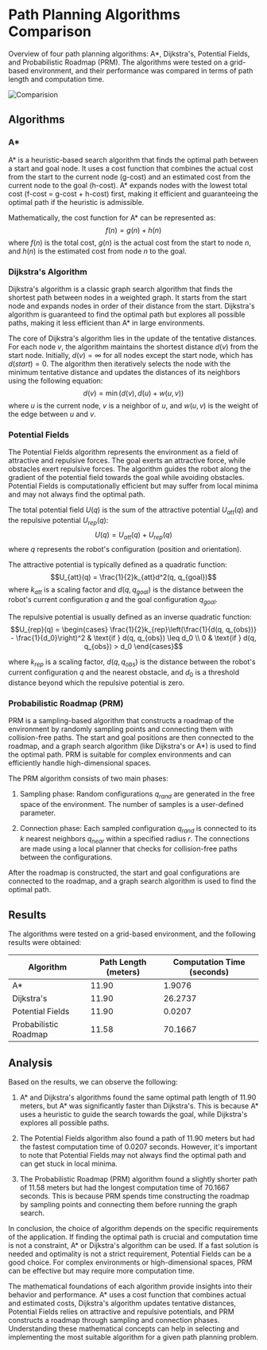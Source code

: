 # Path Planning Algorithms Comparison

Overview of four path planning algorithms: A*, Dijkstra's, Potential Fields, and Probabilistic Roadmap (PRM). The algorithms were tested on a grid-based environment, and their performance was compared in terms of path length and computation time.

![Comparision](https://i.ibb.co/DVpBtqX/Screenshot-2024-06-09-at-6-07-45-PM.png)

## Algorithms

### A*
A* is a heuristic-based search algorithm that finds the optimal path between a start and goal node. It uses a cost function that combines the actual cost from the start to the current node (g-cost) and an estimated cost from the current node to the goal (h-cost). A* expands nodes with the lowest total cost (f-cost = g-cost + h-cost) first, making it efficient and guaranteeing the optimal path if the heuristic is admissible.

Mathematically, the cost function for A* can be represented as:
$$f(n) = g(n) + h(n)$$
where $f(n)$ is the total cost, $g(n)$ is the actual cost from the start to node $n$, and $h(n)$ is the estimated cost from node $n$ to the goal.

### Dijkstra's Algorithm
Dijkstra's algorithm is a classic graph search algorithm that finds the shortest path between nodes in a weighted graph. It starts from the start node and expands nodes in order of their distance from the start. Dijkstra's algorithm is guaranteed to find the optimal path but explores all possible paths, making it less efficient than A* in large environments.

The core of Dijkstra's algorithm lies in the update of the tentative distances. For each node $v$, the algorithm maintains the shortest distance $d(v)$ from the start node. Initially, $d(v) = \infty$ for all nodes except the start node, which has $d(start) = 0$. The algorithm then iteratively selects the node with the minimum tentative distance and updates the distances of its neighbors using the following equation:
$$d(v) = \min(d(v), d(u) + w(u, v))$$
where $u$ is the current node, $v$ is a neighbor of $u$, and $w(u, v)$ is the weight of the edge between $u$ and $v$.

### Potential Fields
The Potential Fields algorithm represents the environment as a field of attractive and repulsive forces. The goal exerts an attractive force, while obstacles exert repulsive forces. The algorithm guides the robot along the gradient of the potential field towards the goal while avoiding obstacles. Potential Fields is computationally efficient but may suffer from local minima and may not always find the optimal path.

The total potential field $U(q)$ is the sum of the attractive potential $U_{att}(q)$ and the repulsive potential $U_{rep}(q)$:
$$U(q) = U_{att}(q) + U_{rep}(q)$$
where $q$ represents the robot's configuration (position and orientation).

The attractive potential is typically defined as a quadratic function:
$$U_{att}(q) = \frac{1}{2}k_{att}d^2(q, q_{goal})$$
where $k_{att}$ is a scaling factor and $d(q, q_{goal})$ is the distance between the robot's current configuration $q$ and the goal configuration $q_{goal}$.

The repulsive potential is usually defined as an inverse quadratic function:
$$U_{rep}(q) = \begin{cases}
\frac{1}{2}k_{rep}\left(\frac{1}{d(q, q_{obs})} - \frac{1}{d_0}\right)^2 & \text{if } d(q, q_{obs}) \leq d_0 \\
0 & \text{if } d(q, q_{obs}) > d_0
\end{cases}$$


where $k_{rep}$ is a scaling factor, $d(q, q_{obs})$ is the distance between the robot's current configuration $q$ and the nearest obstacle, and $d_0$ is a threshold distance beyond which the repulsive potential is zero.

### Probabilistic Roadmap (PRM)
PRM is a sampling-based algorithm that constructs a roadmap of the environment by randomly sampling points and connecting them with collision-free paths. The start and goal positions are then connected to the roadmap, and a graph search algorithm (like Dijkstra's or A*) is used to find the optimal path. PRM is suitable for complex environments and can efficiently handle high-dimensional spaces.

The PRM algorithm consists of two main phases:

1. Sampling phase: Random configurations $q_{rand}$ are generated in the free space of the environment. The number of samples is a user-defined parameter.

2. Connection phase: Each sampled configuration $q_{rand}$ is connected to its $k$ nearest neighbors $q_{near}$ within a specified radius $r$. The connections are made using a local planner that checks for collision-free paths between the configurations.

After the roadmap is constructed, the start and goal configurations are connected to the roadmap, and a graph search algorithm is used to find the optimal path.

## Results

The algorithms were tested on a grid-based environment, and the following results were obtained:

| Algorithm           | Path Length (meters) | Computation Time (seconds) |
|--------------------|--------------------|--------------------------|
| A*                 | 11.90              | 1.9076                   |
| Dijkstra's         | 11.90              | 26.2737                  |
| Potential Fields   | 11.90              | 0.0207                   |
| Probabilistic Roadmap | 11.58              | 70.1667                  |

## Analysis

Based on the results, we can observe the following:

1. A* and Dijkstra's algorithms found the same optimal path length of 11.90 meters, but A* was significantly faster than Dijkstra's. This is because A* uses a heuristic to guide the search towards the goal, while Dijkstra's explores all possible paths.

2. The Potential Fields algorithm also found a path of 11.90 meters but had the fastest computation time of 0.0207 seconds. However, it's important to note that Potential Fields may not always find the optimal path and can get stuck in local minima.

3. The Probabilistic Roadmap (PRM) algorithm found a slightly shorter path of 11.58 meters but had the longest computation time of 70.1667 seconds. This is because PRM spends time constructing the roadmap by sampling points and connecting them before running the graph search.

In conclusion, the choice of algorithm depends on the specific requirements of the application. If finding the optimal path is crucial and computation time is not a constraint, A* or Dijkstra's algorithm can be used. If a fast solution is needed and optimality is not a strict requirement, Potential Fields can be a good choice. For complex environments or high-dimensional spaces, PRM can be effective but may require more computation time.

The mathematical foundations of each algorithm provide insights into their behavior and performance. A* uses a cost function that combines actual and estimated costs, Dijkstra's algorithm updates tentative distances, Potential Fields relies on attractive and repulsive potentials, and PRM constructs a roadmap through sampling and connection phases. Understanding these mathematical concepts can help in selecting and implementing the most suitable algorithm for a given path planning problem.